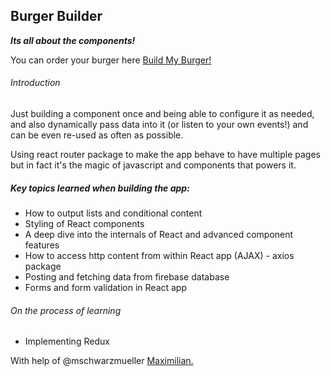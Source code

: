  Burger Builder
---
_**Its all about the components!**_

You can order your burger here [Build My Burger!](https://github.com/EvolOfThings/Burger-Builder-React)

###### Introduction


Just building  a component once and being able to configure it as needed, and also dynamically pass data into it (or listen to your own events!) and can be even re-used as often as possible.

Using react router package to make the app behave to have multiple pages but in fact it's the magic of javascript and components that powers it.

##### Key topics learned when building the app:

- How to output lists and conditional content
- Styling of React components
- A deep dive into the internals of React and advanced component features
- How to access http content from within React app (AJAX) - axios package
- Posting and fetching data from firebase database
- Forms and form validation in React app

###### On the process of learning

- Implementing Redux

With help of @mschwarzmueller [Maximilian.](https://github.com/mschwarzmueller)